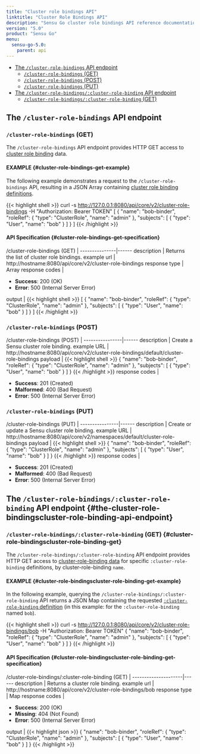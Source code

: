 ```yaml
---
title: "Cluster role bindings API"
linktitle: "Cluster Role Bindings API"
description: "Sensu Go cluster role bindings API reference documentation"
version: "5.0"
product: "Sensu Go"
menu:
  sensu-go-5.0:
    parent: api
---
```


- [The `/cluster-role-bindings` API endpoint](#the-cluster-role-bindings-api-endpoint)
	- [`/cluster-role-bindings` (GET)](#cluster-role-bindings-get)
	- [`/cluster-role-bindings` (POST)](#cluster-role-bindings-post)
	- [`/cluster-role-bindings` (PUT)](#cluster-role-bindings-put)
- [The `/cluster-role-bindings/:cluster-role-binding` API endpoint](#the-cluster-role-bindingscluster-role-binding-api-endpoint)
	- [`/cluster-role-bindings/:cluster-role-binding` (GET)](#cluster-role-bindingscluster-role-binding-get)

## The `/cluster-role-bindings` API endpoint

### `/cluster-role-bindings` (GET)

The `/cluster-role-bindings` API endpoint provides HTTP GET access to [cluster role binding][1] data.

#### EXAMPLE {#cluster-role-bindings-get-example}

The following example demonstrates a request to the `/cluster-role-bindings` API, resulting in
a JSON Array containing [cluster role binding definitions][1].

{{< highlight shell >}}
curl -s http://127.0.0.1:8080/api/core/v2/cluster-role-bindings -H "Authorization: Bearer TOKEN"
[
  {
    "name": "bob-binder",
    "roleRef": {
      "type": "ClusterRole",
      "name": "admin"
    },
    "subjects": [
      {
        "type": "User",
        "name": "bob"
      }
    ]
  }
]
{{< /highlight >}}

#### API Specification {#cluster-role-bindings-get-specification}

/cluster-role-bindings (GET)  | 
---------------|------
description    | Returns the list of cluster role bindings.
example url    | http://hostname:8080/api/core/v2/cluster-role-bindings
response type  | Array
response codes | <ul><li>**Success**: 200 (OK)</li><li>**Error**: 500 (Internal Server Error)</li></ul>
output         | {{< highlight shell >}}
[
  {
    "name": "bob-binder",
    "roleRef": {
      "type": "ClusterRole",
      "name": "admin"
    },
    "subjects": [
      {
        "type": "User",
        "name": "bob"
      }
    ]
  }
]
{{< /highlight >}}

### `/cluster-role-bindings` (POST)

/cluster-role-bindings (POST) | 
----------------|------
description     | Create a Sensu cluster role binding.
example URL     | http://hostname:8080/api/core/v2/cluster-role-bindings/default/cluster-role-bindings
payload         | {{< highlight shell >}}
{
  "name": "bob-binder",
  "roleRef": {
    "type": "ClusterRole",
    "name": "admin"
  },
  "subjects": [
    {
      "type": "User",
      "name": "bob"
    }
  ]
}
{{< /highlight >}}
response codes  | <ul><li>**Success**: 201 (Created)</li><li>**Malformed**: 400 (Bad Request)</li><li>**Error**: 500 (Internal Server Error)</li></ul>

### `/cluster-role-bindings` (PUT)

/cluster-role-bindings (PUT) | 
----------------|------
description     | Create or update a Sensu cluster role binding.
example URL     | http://hostname:8080/api/core/v2/namespaces/default/cluster-role-bindings
payload         | {{< highlight shell >}}
{
  "name": "bob-binder",
  "roleRef": {
    "type": "ClusterRole",
    "name": "admin"
  },
  "subjects": [
    {
      "type": "User",
      "name": "bob"
    }
  ]
}
{{< /highlight >}}
response codes  | <ul><li>**Success**: 201 (Created)</li><li>**Malformed**: 400 (Bad Request)</li><li>**Error**: 500 (Internal Server Error)</li></ul>

## The `/cluster-role-bindings/:cluster-role-binding` API endpoint {#the-cluster-role-bindingscluster-role-binding-api-endpoint}

### `/cluster-role-bindings/:cluster-role-binding` (GET) {#cluster-role-bindingscluster-role-binding-get}

The `/cluster-role-bindings/:cluster-role-binding` API endpoint provides HTTP GET access to [cluster-role-binding data][1] for specific `:cluster-role-binding` definitions, by cluster-role-binding `name`.

#### EXAMPLE {#cluster-role-bindingscluster-role-binding-get-example}

In the following example, querying the `/cluster-role-bindings/:cluster-role-binding` API returns a JSON Map
containing the requested [`:cluster-role-binding` definition][1] (in this example: for the `:cluster-role-binding` named
`bob`).

{{< highlight shell >}}
curl -s http://127.0.0.1:8080/api/core/v2/cluster-role-bindings/bob -H "Authorization: Bearer TOKEN"
{
  "name": "bob-binder",
  "roleRef": {
    "type": "ClusterRole",
    "name": "admin"
  },
  "subjects": [
    {
      "type": "User",
      "name": "bob"
    }
  ]
}
{{< /highlight >}}

#### API Specification {#cluster-role-bindingscluster-role-binding-get-specification}

/cluster-role-bindings/:cluster-role-binding (GET) | 
---------------------|------
description          | Returns a cluster role binding.
example url          | http://hostname:8080/api/core/v2/cluster-role-bindings/bob
response type        | Map
response codes       | <ul><li>**Success**: 200 (OK)</li><li> **Missing**: 404 (Not Found)</li><li>**Error**: 500 (Internal Server Error)</li></ul>
output               | {{< highlight json >}}
{
  "name": "bob-binder",
  "roleRef": {
    "type": "ClusterRole",
    "name": "admin"
  },
  "subjects": [
    {
      "type": "User",
      "name": "bob"
    }
  ]
}
{{< /highlight >}}

[1]: ../../reference/rbac

